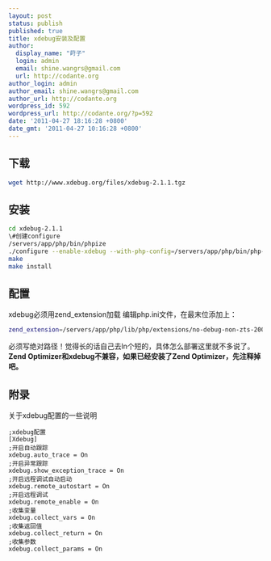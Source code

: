 ```yaml
---
layout: post
status: publish
published: true
title: xdebug安装及配置
author:
  display_name: "莳子"
  login: admin
  email: shine.wangrs@gmail.com
  url: http://codante.org
author_login: admin
author_email: shine.wangrs@gmail.com
author_url: http://codante.org
wordpress_id: 592
wordpress_url: http://codante.org/?p=592
date: '2011-04-27 18:16:28 +0800'
date_gmt: '2011-04-27 10:16:28 +0800'
---
```


## 下载

```bash
wget http://www.xdebug.org/files/xdebug-2.1.1.tgz
```

## 安装

```bash
cd xdebug-2.1.1
\#创建configure
/servers/app/php/bin/phpize
./configure --enable-xdebug --with-php-config=/servers/app/php/bin/php-config
make
make install
```

## 配置

xdebug必须用zend_extension加载
编辑php.ini文件，在最末位添加上：

```bash
zend_extension=/servers/app/php/lib/php/extensions/no-debug-non-zts-20090626/xdebug.so
```

必须写绝对路径！觉得长的话自己去ln个短的，具体怎么部署这里就不多说了。
**Zend Optimizer和xdebug不兼容，如果已经安装了Zend Optimizer，先注释掉吧。**

## 附录

关于xdebug配置的一些说明

```code
;xdebug配置
[Xdebug]
;开启自动跟踪
xdebug.auto_trace = On
;开启异常跟踪
xdebug.show_exception_trace = On
;开启远程调试自动启动
xdebug.remote_autostart = On
;开启远程调试
xdebug.remote_enable = On
;收集变量
xdebug.collect_vars = On
;收集返回值
xdebug.collect_return = On
;收集参数
xdebug.collect_params = On
```